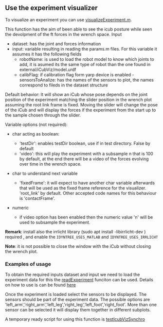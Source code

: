 ## Use the experiment visualizer
To visualize an experiment you can use [visualizeExperiment.m](https://github.com/robotology-playground/insitu-ft-analysis/blob/master/utils/visualizeExperiment.m).

This function has the aim of been able to see the icub posture while seen the devolpment of the ft forces in the wrench space.
Input
- dataset: has the joint and forces information
- input: variable resulting in reading the params.m files. For this variable it assumes it has the following fields
  - robotName: is used to load the robot model to know which joints to add, it is asumed its the same type of robot than the one found in external/iCubViz/model.urdf
  - calibFlag: if calibration flag form yarp device is enabled
-sensorsToAnalize: has the names of the sensors to plot, the names correspond to fileds in the dataset structure

Default behavior: It will show an iCub whose pose depends on the joint position of the experiment matching the slider position in the wrench plot assuming the root link frame is fixed. Moving the slider will change the pose of the iCub and will display the forces if the experiment from the start up to the sample chosen through the slider.

Variable options (not required):
- char acting as boolean:

  - 'testDir': enables testDir boolean, use if in test directory. False by default
  - 'video': this will play the experiment with a subsample n that is 100 by default, at the end there will be a video of the forces evolving over time in the wrench space.
  
- char to understand next variable
  - 'fixedFrame': it will expect to have another char variable afterwards that will be used as the fixed frame reference for the visualizer. 'root_link' by default. Other accepted code names for this behaviour is 'contactFrame'.
  
- numeric
   - if video option has been enabled then the numeric value 'n' will be used to subsample the experiment. 


**Remark**: install also the irrlicht library (sudo apt install -libirrlicht-dev ) required , and enable the `IDYNTREE_USES_MATLAB` and `IDYNTREE_USES_IRRLICHT`

**Note**: it is not possible to close the window with the iCub without closing the wrench plot.

### Examples of usage
To obtain the required inputs dataset and input we need to load the experiment data for this the [readExperiment](https://github.com/robotology-playground/insitu-ft-analysis/blob/master/utils/readExperiment.m) funciton can be used. Details on how to use is can be found [here](https://github.com/robotology-playground/insitu-ft-analysis/blob/master/docs/howToFiles/readAnExperiment.md)

Once the experiment is loaded select the sensors to be displayed. The sensors should be part of the experiment data. The possible options are 'left_arm','right_arm','left_leg','right_leg','left_foot','right_foot'. More than one sensor can be selected it will display them together in different subplots.

A temporary ready script for using this function is [testIcubVizSynchro](https://github.com/robotology-playground/insitu-ft-analysis/blob/master/testIcubVizSynchro.m)
